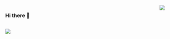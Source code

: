 <img align="right" src="https://github-readme-stats.vercel.app/api/top-langs/?username=bekyiu&count_private=true&hide=assembly,scilab,html&theme=buefy"/>
<h3>Hi there 👋</h3>
<br>
<img align="center" src="https://github-readme-stats.vercel.app/api?username=bekyiu&count_private=true&show_icons=true&theme=buefy"/>

<!--
**bekyiu/bekyiu** is a ✨ _special_ ✨ repository because its `README.md` (this file) appears on your GitHub profile.

Here are some ideas to get you started:
Hi there 👋
- 🔭 I’m currently working on ...
- 🌱 I’m currently learning ...
- 👯 I’m looking to collaborate on ...
- 🤔 I’m looking for help with ...
- 💬 Ask me about ...
- 📫 How to reach me: ...
- 😄 Pronouns: ...
- ⚡ Fun fact: ...
-->
